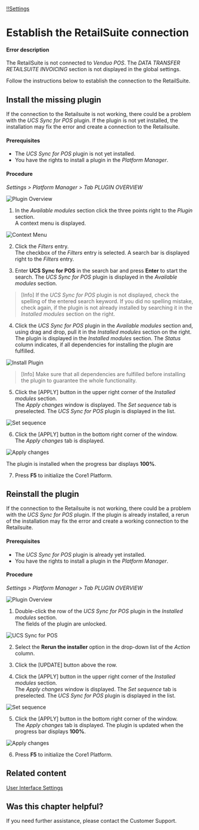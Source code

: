 [!!Settings](Settings)

# Establish the RetailSuite connection

#### Error description
The RetailSuite is not connected to *Venduo POS*. The *DATA TRANSFER RETAILSUITE INVOICING* section is not displayed in the global settings.

Follow the instructions below to establish the connection to the RetailSuite.


## Install the missing plugin

If the connection to the Retailsuite is not working, there could be a problem with the *UCS Sync for POS* plugin. If the plugin is not yet installed, the installation may fix the error and create a connection to the Retailsuite.

#### Prerequisites

- The *UCS Sync for POS* plugin is not yet installed.
- You have the rights to install a plugin in the *Platform Manager*.

#### Procedure

*Settings > Platform Manager > Tab PLUGIN OVERVIEW*

![Plugin Overview](/Assets/Screenshots/Settings/PlatformManager/PluginOverview.png "[Plugin Overview]")

1. In the *Available modules* section click the three points right to the *Plugin* section.   
  A context menu is displayed.

  ![Context Menu](/Assets/Screenshots/Settings/PlatformManager/ContextMenu.png "[Context Menu]")

2. Click the *Filters* entry.   
  The checkbox of the *Filters* entry is selected. A search bar is displayed right to the *Filters* entry.   

3. Enter **UCS Sync for POS** in the search bar and press **Enter** to start the search.
  The *UCS Sync for POS* plugin is displayed in the *Available modules* section.

  > [Info] If the *UCS Sync for POS* plugin is not displayed, check the spelling of the entered search keyword. If you did no spelling mistake, check again, if the plugin is not already installed by searching it in the *Installed modules* section on the right.

4. Click the *UCS Sync for POS* plugin in the *Available modules* section and, using drag and drop, pull it in the *Installed modules* section on the right.   
  The plugin is displayed in the *Installed modules* section. The *Status* column indicates, if all dependencies for installing the plugin are fulfilled.

  ![Install Plugin](/Assets/Screenshots/Settings/PlatformManager/InstallPlugin.png "[Install Plugin]")

  > [Info] Make sure that all dependencies are fulfilled before installing the plugin to guarantee the whole functionality.

5. Click the [APPLY] button in the upper right corner of the *Installed modules* section.   
  The *Apply changes* window is displayed. The *Set sequence* tab is preselected. The *UCS Sync for POS* plugin is displayed in the list.

  ![Set sequence](/Assets/Screenshots/Settings/PlatformManager/SetSequenceInstall.png "[Set sequence]")

6. Click the [APPLY] button in the bottom right corner of the window.   
  The *Apply changes* tab is displayed.

  ![Apply changes](/Assets/Screenshots/Settings/PlatformManager/ApplyChanges.png "[Apply changes]")

  The plugin is installed when the progress bar displays **100%**.

7. Press **F5** to initialize the Core1 Platform.


## Reinstall the plugin

If the connection to the Retailsuite is not working, there could be a problem with the *UCS Sync for POS* plugin. If the plugin is already installed, a rerun of the installation may fix the error and create a working connection to the Retailsuite.

#### Prerequisites

- The *UCS Sync for POS* plugin is already yet installed.
- You have the rights to install a plugin in the *Platform Manager*.

#### Procedure

*Settings > Platform Manager > Tab PLUGIN OVERVIEW*

![Plugin Overview](/Assets/Screenshots/Settings/PlatformManager/PluginOverview.png "[Plugin Overview]")

1. Double-click the row of the *UCS Sync for POS* plugin in the *Installed modules* section.  
  The fields of the plugin are unlocked.

  ![UCS Sync for POS](/Assets/Screenshots/Settings/PlatformManager/UCSSyncPOS.png "[UCS Sync for POS]")

2. Select the **Rerun the installer** option in the drop-down list of the *Action* column.

3. Click the [UPDATE] button above the row.

4. Click the [APPLY] button in the upper right corner of the *Installed modules* section.   
  The *Apply changes* window is displayed. The *Set sequence* tab is preselected. The *UCS Sync for POS* plugin is displayed in the list.

  ![Set sequence](/Assets/Screenshots/Settings/PlatformManager/SetSequenceRerun.png "[Set sequence]")

5. Click the [APPLY] button in the bottom right corner of the window.   
  The *Apply changes* tab is displayed. The plugin is updated when the progress bar displays **100%**.

  ![Apply changes](/Assets/Screenshots/Settings/PlatformManager/ApplyChanges.png "[Apply changes]")

6. Press **F5** to initialize the Core1 Platform.



## Related content

[User Interface Settings](/Settings/UserInterface/00_UserInterface.md)



## Was this chapter helpful?

If you need further assistance, please contact the Customer Support.
